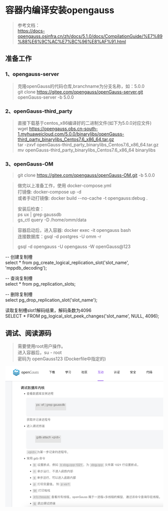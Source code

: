 # 容器内编译安装opengauss

> 参考文档：   
> https://docs-opengauss.osinfra.cn/zh/docs/5.1.0/docs/CompilationGuide/%E7%89%88%E6%9C%AC%E7%BC%96%E8%AF%91.html


## 准备工作

### 1、opengauss-server
> 克隆openGauss的代码仓库,branchname为分支名称，如：5.0.0    
> git clone https://gitee.com/opengauss/openGauss-server.git openGauss-server -b 5.0.0   

### 2、openGauss-third_party
> 直接下载基于centos_x86编译好的二进制文件(如下为5.0.0对应文件)    
> wget https://opengauss.obs.cn-south-1.myhuaweicloud.com/5.0.0/binarylibs/openGauss-third_party_binarylibs_Centos7.6_x86_64.tar.gz     
> tar -zxvf openGauss-third_party_binarylibs_Centos7.6_x86_64.tar.gz    
> mv openGauss-third_party_binarylibs_Centos7.6_x86_64 binarylibs    

### 3、openGauss-OM
> git clone https://gitee.com/opengauss/openGauss-OM.git -b 5.0.0


> 做完以上准备工作，使用 docker-compose.yml   
> 打镜像: docker-compose up -d     
> 或者手动打镜像: docker build --no-cache -t opengauss:debug .
> 
> 安装后检查：    
> ps ux | grep gaussdb    
> gs_ctl query -D /home/omm/data      

> 容器启动后，进入容器: docker exec -it opengauss bash        
> 连接数据库：gsql -d postgres -U omm -r   
>  
> gsql -d opengauss -U opengauss -W openGauss@123

-- 创建复制槽   
select * from pg_create_logical_replication_slot('slot_name', 'mppdb_decoding');

-- 查询复制槽   
select * from pg_replication_slots;

-- 删除复制槽   
select pg_drop_replication_slot('slot_name');

读取复制槽slot1解码结果，解码条数为4096   
SELECT * FROM pg_logical_slot_peek_changes('slot_name', NULL, 4096);

## 调试、阅读源码

> 需要使用root用户操作。      
> 进入容器后，su - root    
> 密码为 openGauss123 (Dockerfile中指定的)    

![gdb调试数据库.png](gdb调试数据库.png)
